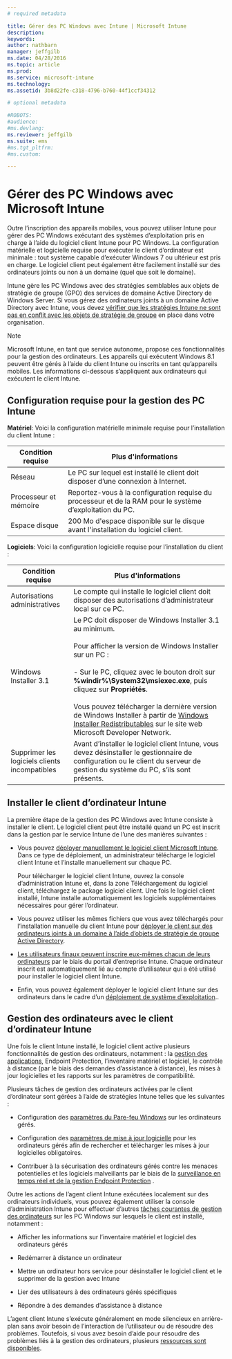 ```yaml
---
# required metadata

title: Gérer des PC Windows avec Intune | Microsoft Intune
description:
keywords:
author: nathbarn
manager: jeffgilb
ms.date: 04/28/2016
ms.topic: article
ms.prod:
ms.service: microsoft-intune
ms.technology:
ms.assetid: 3b8d22fe-c318-4796-b760-44f1ccf34312

# optional metadata

#ROBOTS:
#audience:
#ms.devlang:
ms.reviewer: jeffgilb
ms.suite: ems
#ms.tgt_pltfrm:
#ms.custom:

---
```


# Gérer des PC Windows avec Microsoft Intune
Outre l’inscription des appareils mobiles, vous pouvez utiliser Intune pour gérer des PC Windows exécutant des systèmes d’exploitation pris en charge à l’aide du logiciel client Intune pour PC Windows. La configuration matérielle et logicielle requise pour exécuter le client d’ordinateur est minimale : tout système capable d’exécuter Windows 7 ou ultérieur est pris en charge.  Le logiciel client peut également être facilement installé sur des ordinateurs joints ou non à un domaine (quel que soit le domaine).

Intune gère les PC Windows avec des stratégies semblables aux objets de stratégie de groupe (GPO) des services de domaine Active Directory de Windows Server. Si vous gérez des ordinateurs joints à un domaine Active Directory avec Intune, vous devez [vérifier que les stratégies Intune ne sont pas en conflit avec les objets de stratégie de groupe](resolve-gpo-and-microsoft-intune-policy-conflicts.md) en place dans votre organisation.

> [!NOTE]
> Microsoft Intune, en tant que service autonome, propose ces fonctionnalités pour la gestion des ordinateurs. Les appareils qui exécutent Windows 8.1 peuvent être gérés à l’aide du client Intune ou inscrits en tant qu’appareils mobiles. Les informations ci-dessous s’appliquent aux ordinateurs qui exécutent le client Intune.

## Configuration requise pour la gestion des PC Intune

**Matériel**:
Voici la configuration matérielle minimale requise pour l’installation du client Intune :

|Condition requise|Plus d'informations|
|---------------|--------------------|
|Réseau|Le PC sur lequel est installé le client doit disposer d’une connexion à Internet.|
|Processeur et mémoire|Reportez-vous à la configuration requise du processeur et de la RAM pour le système d’exploitation du PC.|
|Espace disque|200 Mo d'espace disponible sur le disque avant l'installation du logiciel client.|

**Logiciels**:
Voici la configuration logicielle requise pour l’installation du client :

|Condition requise|Plus d'informations|
|---------------|--------------------|
|Autorisations administratives|Le compte qui installe le logiciel client doit disposer des autorisations d’administrateur local sur ce PC.|
|Windows Installer 3.1|Le PC doit disposer de Windows Installer 3.1 au minimum.<br /><br />Pour afficher la version de Windows Installer sur un PC :<br /><br />-   Sur le PC, cliquez avec le bouton droit sur **%windir%\System32\msiexec.exe**, puis cliquez sur **Propriétés**.<br /><br />Vous pouvez télécharger la dernière version de Windows Installer à partir de [Windows Installer Redistributables](http://go.microsoft.com/fwlink/?LinkID=234258) sur le site web Microsoft Developer Network.|
|Supprimer les logiciels clients incompatibles|Avant d’installer le logiciel client Intune, vous devez désinstaller le gestionnaire de configuration ou le client du serveur de gestion du système du PC, s’ils sont présents.|

## Installer le client d’ordinateur Intune
La première étape de la gestion des PC Windows avec Intune consiste à installer le client. Le logiciel client peut être installé quand un PC est inscrit dans la gestion par le service Intune de l’une des manières suivantes :

-   Vous pouvez [déployer manuellement le logiciel client Microsoft Intune](install-the-windows-pc-client-with-microsoft-intune.md#to-manually-deploy-the-client-software). Dans ce type de déploiement, un administrateur télécharge le logiciel client Intune et l’installe manuellement sur chaque PC.

    Pour télécharger le logiciel client Intune, ouvrez la console d’administration Intune et, dans la zone Téléchargement du logiciel client, téléchargez le package logiciel client. Une fois le logiciel client installé, Intune installe automatiquement les logiciels supplémentaires nécessaires pour gérer l’ordinateur.

-   Vous pouvez utiliser les mêmes fichiers que vous avez téléchargés pour l’installation manuelle du client Intune pour [déployer le client sur des ordinateurs joints à un domaine à l’aide d’objets de stratégie de groupe Active Directory](install-the-windows-pc-client-with-microsoft-intune.md#to-automatically-deploy-the-client-software-by-using-group-policy).

-   [Les utilisateurs finaux peuvent inscrire eux-mêmes chacun de leurs ordinateurs](install-the-windows-pc-client-with-microsoft-intune.md#how-users-can-self-enroll-their-computers) par le biais du portail d’entreprise Intune. Chaque ordinateur inscrit est automatiquement lié au compte d’utilisateur qui a été utilisé pour installer le logiciel client Intune.

-   Enfin, vous pouvez également déployer le logiciel client Intune sur des ordinateurs dans le cadre d’un [déploiement de système d’exploitation](install-the-windows-pc-client-with-microsoft-intune.md#install-the-microsoft-intune-client-software-as-part-of-an-image)..

## Gestion des ordinateurs avec le client d’ordinateur Intune
Une fois le client Intune installé, le logiciel client active plusieurs fonctionnalités de gestion des ordinateurs, notamment : la [gestion des applications](deploy-apps-in-microsoft-intune.md), Endpoint Protection, l’inventaire matériel et logiciel, le contrôle à distance (par le biais des demandes d’assistance à distance), les mises à jour logicielles et les rapports sur les paramètres de compatibilité.

Plusieurs tâches de gestion des ordinateurs activées par le client d’ordinateur sont gérées à l’aide de stratégies Intune telles que les suivantes :

-   Configuration des [paramètres du Pare-feu Windows](help-protect-windows-pcs-using-windows-firewall-policies-in-microsoft-intune.md) sur les ordinateurs gérés.

-   Configuration des [paramètres de mise à jour logicielle](keep-windows-pcs-up-to-date-with-software-updates-in-microsoft-intune.md) pour les ordinateurs gérés afin de rechercher et télécharger les mises à jour logicielles obligatoires.

-   Contribuer à la sécurisation des ordinateurs gérés contre les menaces potentielles et les logiciels malveillants par le biais de la [surveillance en temps réel et de la gestion Endpoint Protection](help-secure-windows-pcs-with-endpoint-protection-for-microsoft-intune.md) .

Outre les actions de l’agent client Intune exécutées localement sur des ordinateurs individuels, vous pouvez également utiliser la console d’administration Intune pour effectuer d’autres [tâches courantes de gestion des ordinateurs](common-windows-pc-management-tasks-with-the-microsoft-intune-computer-client.md) sur les PC Windows sur lesquels le client est installé, notamment :

-   Afficher les informations sur l’inventaire matériel et logiciel des ordinateurs gérés

-   Redémarrer à distance un ordinateur

-   Mettre un ordinateur hors service pour désinstaller le logiciel client et le supprimer de la gestion avec Intune

-   Lier des utilisateurs à des ordinateurs gérés spécifiques

-   Répondre à des demandes d’assistance à distance

L’agent client Intune s’exécute généralement en mode silencieux en arrière-plan sans avoir besoin de l’interaction de l’utilisateur ou de résoudre des problèmes. Toutefois, si vous avez besoin d’aide pour résoudre des problèmes liés à la gestion des ordinateurs, plusieurs [ressources sont disponibles](/intune/troubleshoot/troubleshoot-client-setup-in-microsoft-intune).


<!--HONumber=May16_HO1-->


